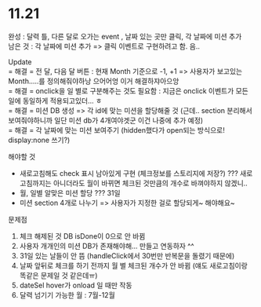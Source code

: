 # 11.21
  
완성 : 달력 틀, 다른 달로 오가는 event , 날짜 있는 곳만 클릭, 각 날짜에 미션 추가  
남은 것 : 각 날짜에 미션 추가 => 클릭 이벤트로 구현하려고 함. 음..

Update   
= 해결 = 전 달, 다음 달 버튼 : 현재 Month 기준으로 -1, +1  => 사용자가 보고있는 Month.....를 정의해줘야하낭 으어어엉 이거 해결하쟈아으앙  
= 해결 = onclick을 일 별로 구분해주는 것도 필요함 : 지금은 onclick 이벤트가 모든 일에 동일하게 적용되고있더... ㅎ  
= 해결 = 미션 DB 생성 => 각 id에 맞는 미션을 할당해줄 것 (근데.. section 분리해서 보여줘야하니까 일단 미션 db가 4개여야겟군 이건 나중에 추가 예정)   
= 해결 = 각 날짜에 맞는 미션 보여주기 (hidden했다가 open되는 방식으로! display:none 쓰기?)  

해야할 것  
- 새로고침해도 check 표시 남아있게 구현 (체크정보를 스토리지에 저장?) ??? 새로고침까지는 아니더라도 월이 바뀌면 체크된 것만큼의 개수로 바껴야하지 않겠니..
- 월, 일별 알맞은 미션 할당 ??? 31일   
- 미션 section 4개로 나누기 => 사용자가 지정한 걸로 할당되게~ 해야해요~  

문제점  
1. 체크 해제된 것 DB isDone이 0으로 안 바뀜  
2. 사용자 개개인의 미션 DB가 존재해야해... 만들고 연동하자 ^^  
3. 31일 있는 날들이 안 뜸 (handleClick에서 30번만 반복문을 돌렸기 때문에)    
4. 날짜 앞뒤로 체크를 하기 전까지 월 별 체크된 개수가 안 바뀜 (얘도 새로고침이랑 똑같은 문제일 것 같은데ㅠ)    
5. dateSel hover가 onload 일 때만 작동  
6. 달력 넘기기 가능한 월 : 7월-12월  
